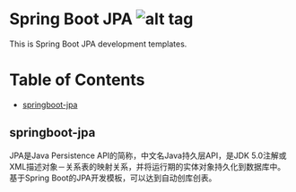 Spring Boot JPA ![alt tag](https://api.travis-ci.org/phishman3579/java-algorithms-implementation.svg?branch=master)
==============================

This is Spring Boot JPA development templates.

# Table of Contents
+ [springboot-jpa](#springboot-jpa)

## springboot-jpa
JPA是Java Persistence API的简称，中文名Java持久层API，是JDK 5.0注解或XML描述对象－关系表的映射关系，并将运行期的实体对象持久化到数据库中。基于Spring Boot的JPA开发模板，可以达到自动创库创表。
